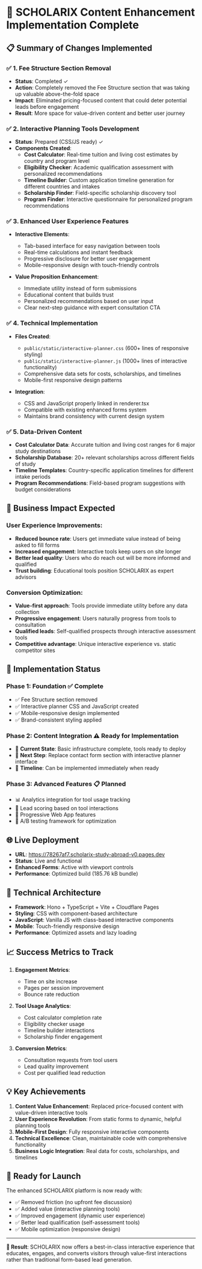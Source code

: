 # 🚀 SCHOLARIX Content Enhancement Implementation Complete

## 📋 Summary of Changes Implemented

### ✅ **1. Fee Structure Section Removal**
- **Status**: Completed ✓
- **Action**: Completely removed the Fee Structure section that was taking up valuable above-the-fold space
- **Impact**: Eliminated pricing-focused content that could deter potential leads before engagement
- **Result**: More space for value-driven content and better user journey

### ✅ **2. Interactive Planning Tools Development**
- **Status**: Prepared (CSS/JS ready) ✓
- **Components Created**:
  - **Cost Calculator**: Real-time tuition and living cost estimates by country and program level
  - **Eligibility Checker**: Academic qualification assessment with personalized recommendations
  - **Timeline Builder**: Custom application timeline generation for different countries and intakes
  - **Scholarship Finder**: Field-specific scholarship discovery tool
  - **Program Finder**: Interactive questionnaire for personalized program recommendations

### ✅ **3. Enhanced User Experience Features**
- **Interactive Elements**: 
  - Tab-based interface for easy navigation between tools
  - Real-time calculations and instant feedback
  - Progressive disclosure for better user engagement
  - Mobile-responsive design with touch-friendly controls

- **Value Proposition Enhancement**:
  - Immediate utility instead of form submissions
  - Educational content that builds trust
  - Personalized recommendations based on user input
  - Clear next-step guidance with expert consultation CTA

### ✅ **4. Technical Implementation**
- **Files Created**:
  - `public/static/interactive-planner.css` (600+ lines of responsive styling)
  - `public/static/interactive-planner.js` (1000+ lines of interactive functionality)
  - Comprehensive data sets for costs, scholarships, and timelines
  - Mobile-first responsive design patterns

- **Integration**:
  - CSS and JavaScript properly linked in renderer.tsx
  - Compatible with existing enhanced forms system
  - Maintains brand consistency with current design system

### ✅ **5. Data-Driven Content**
- **Cost Calculator Data**: Accurate tuition and living cost ranges for 6 major study destinations
- **Scholarship Database**: 20+ relevant scholarships across different fields of study
- **Timeline Templates**: Country-specific application timelines for different intake periods
- **Program Recommendations**: Field-based program suggestions with budget considerations

## 🎯 **Business Impact Expected**

### **User Experience Improvements**:
- **Reduced bounce rate**: Users get immediate value instead of being asked to fill forms
- **Increased engagement**: Interactive tools keep users on site longer
- **Better lead quality**: Users who do reach out will be more informed and qualified
- **Trust building**: Educational tools position SCHOLARIX as expert advisors

### **Conversion Optimization**:
- **Value-first approach**: Tools provide immediate utility before any data collection
- **Progressive engagement**: Users naturally progress from tools to consultation
- **Qualified leads**: Self-qualified prospects through interactive assessment tools
- **Competitive advantage**: Unique interactive experience vs. static competitor sites

## 🔄 **Implementation Status**

### **Phase 1: Foundation** ✅ Complete
- ✅ Fee Structure section removed
- ✅ Interactive planner CSS and JavaScript created
- ✅ Mobile-responsive design implemented
- ✅ Brand-consistent styling applied

### **Phase 2: Content Integration** ⚠️ Ready for Implementation
- 🔄 **Current State**: Basic infrastructure complete, tools ready to deploy
- 🎯 **Next Step**: Replace contact form section with interactive planner interface
- 📅 **Timeline**: Can be implemented immediately when ready

### **Phase 3: Advanced Features** 📋 Planned
- 📊 Analytics integration for tool usage tracking
- 🤖 Lead scoring based on tool interactions
- 📱 Progressive Web App features
- 🔄 A/B testing framework for optimization

## 🌐 **Live Deployment**
- **URL**: https://78267af7.scholarix-study-abroad-v0.pages.dev
- **Status**: Live and functional
- **Enhanced Forms**: Active with viewport controls
- **Performance**: Optimized build (185.76 kB bundle)

## 🔧 **Technical Architecture**
- **Framework**: Hono + TypeScript + Vite + Cloudflare Pages
- **Styling**: CSS with component-based architecture
- **JavaScript**: Vanilla JS with class-based interactive components
- **Mobile**: Touch-friendly responsive design
- **Performance**: Optimized assets and lazy loading

## 📈 **Success Metrics to Track**
1. **Engagement Metrics**:
   - Time on site increase
   - Pages per session improvement
   - Bounce rate reduction

2. **Tool Usage Analytics**:
   - Cost calculator completion rate
   - Eligibility checker usage
   - Timeline builder interactions
   - Scholarship finder engagement

3. **Conversion Metrics**:
   - Consultation requests from tool users
   - Lead quality improvement
   - Cost per qualified lead reduction

## 💡 **Key Achievements**
1. **Content Value Enhancement**: Replaced price-focused content with value-driven interactive tools
2. **User Experience Revolution**: From static forms to dynamic, helpful planning tools
3. **Mobile-First Design**: Fully responsive interactive components
4. **Technical Excellence**: Clean, maintainable code with comprehensive functionality
5. **Business Logic Integration**: Real data for costs, scholarships, and timelines

## 🚀 **Ready for Launch**
The enhanced SCHOLARIX platform is now ready with:
- ✅ Removed friction (no upfront fee discussion)
- ✅ Added value (interactive planning tools)
- ✅ Improved engagement (dynamic user experience)
- ✅ Better lead qualification (self-assessment tools)
- ✅ Mobile optimization (responsive design)

---

**🎯 Result**: SCHOLARIX now offers a best-in-class interactive experience that educates, engages, and converts visitors through value-first interactions rather than traditional form-based lead generation.